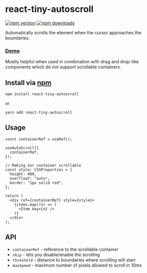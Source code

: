 # react-tiny-autoscroll
[![npm version](https://img.shields.io/npm/v/react-tiny-autoscroll?logo=npm)](https://www.npmjs.com/package/react-tiny-autoscroll)
[![npm downloads](https://img.shields.io/npm/dw/react-tiny-autoscroll?logo=npm)](https://www.npmjs.com/package/react-tiny-autoscroll)

Automatically scrolls the element when the cursor approaches the boundaries.

### [Demo](https://react-tiny-autoscroll.netlify.app)

Mostly helpful when used in combination with drag and drop-like components which do not support scrollable containers.

## Install via [npm](https://www.npmjs.com/package/react-tiny-autoscroll)

```shell
npm install react-tiny-autoscroll
```

or

```shell
yarn add react-tiny-autoscroll
```

## Usage

```JSX
const containerRef = useRef();

useAutoScroll({
  containerRef,
});

// Making our container scrollable
const style: CSSProperties = {
  height: 400,
  overflowY: "auto",
  border: "1px solid red",
};

return (
  <div ref={containerRef} style={style}>
    {items.map((n) => (
      <Item key={n} />
    )}
  </div>
);
```

## API

- `containerRef` - reference to the scrollable container
- `skip` - lets you disable/enable the scrolling
- `threshold` - distance to boundaries where scrolling will start
- `maxSpeed` - maximum number of pixels allowed to scroll in 10ms
